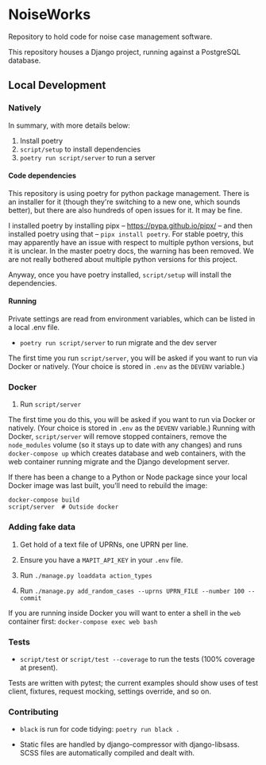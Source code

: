 # NoiseWorks

Repository to hold code for noise case management software.

This repository houses a Django project, running against a PostgreSQL database.

## Local Development

### Natively

In summary, with more details below:

1. Install poetry
2. `script/setup` to install dependencies
3. `poetry run script/server` to run a server

#### Code dependencies

This repository is using poetry for python package management. There is an
installer for it (though they're switching to a new one, which sounds better),
but there are also hundreds of open issues for it. It may be fine.

I installed poetry by installing pipx – https://pypa.github.io/pipx/ – and then
installed poetry using that – `pipx install poetry`. For stable poetry, this
may apparently have an issue with respect to multiple python versions, but it is
unclear. In the master poetry docs, the warning has been removed. We are not
really bothered about multiple python versions for this project.

Anyway, once you have poetry installed, `script/setup` will install the dependencies.

#### Running

Private settings are read from environment variables, which can be listed in a local .env file.

* `poetry run script/server` to run migrate and the dev server

The first time you run `script/server`, you will be asked if you want to run
via Docker or natively. (Your choice is stored in `.env` as the `DEVENV`
variable.)

### Docker

1. Run `script/server`

The first time you do this, you will be asked if you want to run via Docker or
natively. (Your choice is stored in `.env` as the `DEVENV` variable.) Running
with Docker, `script/server` will remove stopped containers, remove the
`node_modules` volume (so it stays up to date with any changes) and runs
`docker-compose up` which creates database and web containers, with the web
container running migrate and the Django development server.

If there has been a change to a Python or Node package since your local Docker
image was last built, you’ll need to rebuild the image:

    docker-compose build
    script/server  # Outside docker

### Adding fake data

1. Get hold of a text file of UPRNs, one UPRN per line.

2. Ensure you have a `MAPIT_API_KEY` in your `.env` file.

3. Run `./manage.py loaddata action_types`

4. Run `./manage.py add_random_cases --uprns UPRN_FILE --number 100 --commit`

If you are running inside Docker you will want to enter a shell in the `web` container first:
`docker-compose exec web bash`

### Tests

* `script/test` or `script/test --coverage` to run the tests (100% coverage at present).

Tests are written with pytest; the current examples should show uses of test
client, fixtures, request mocking, settings override, and so on.

### Contributing

* `black` is run for code tidying: `poetry run black .`

* Static files are handled by django-compressor with django-libsass. SCSS files
  are automatically compiled and dealt with.

